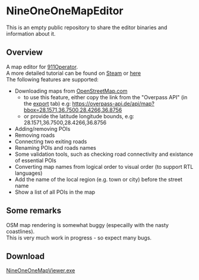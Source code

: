 # NineOneOneMapEditor
This is an empty public repository to share the editor binaries and information about it.
## Overview
A map editor for [911Operator](http://jutsugames.com/911/).<br>
A more detailed tutorial can be found on <a href="https://steamcommunity.com/sharedfiles/filedetails/?id=2461288197">Steam</a> or <a href="https://github.com/zevele/911MapEditor/blob/main/Guide/Tutorial.md">here</a><br>
The following features are supported:
* Downloading maps from [OpenStreetMap.com](https://www.openstreetmap.org/)
  * to use this feature, either copy the link from the "Overpass API" (in the [export](https://www.openstreetmap.org/export) tab) e.g: https://overpass-api.de/api/map?bbox=28.1571,36.7500,28.4266,36.8756
  * or provide the latitude longitude bounds, e.g: 28.1571,36.7500,28.4266,36.8756
* Adding/removing POIs
* Removing roads
* Connecting two exiting roads
* Renaming POIs and roads names
* Some validation tools, such as checking road connectivity and existance of essential POIs
* Converting map names from logical order to visual order (to support RTL languages)
* Add the name of the local region (e.g. town or city) before the street name
* Show a list of all POIs in the map

## Some remarks
OSM map rendering is somewhat buggy (especailly with the nasty coastlines).<br>
This is very much work in progress - so expect many bugs.<br>

## Download
<a id="raw-url" href="https://github.com/zevele/911MapEditor/releases/download/20231016/NineOneOneMapViewer.exe">NineOneOneMapViewer.exe</a>

